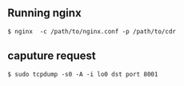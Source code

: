 

## Running nginx


```
$ nginx  -c /path/to/nginx.conf -p /path/to/cdr
```


## caputure request

```
$ sudo tcpdump -s0 -A -i lo0 dst port 8001
```
